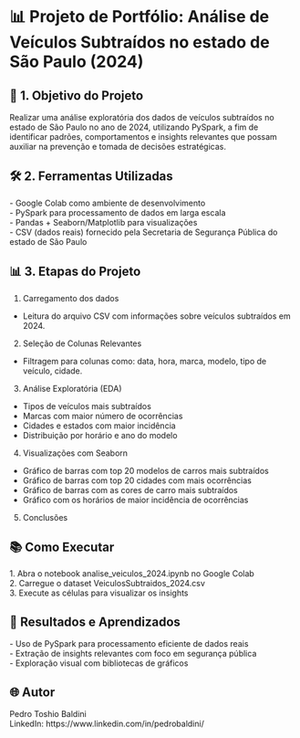  <h1> 📊 Projeto de Portfólio: Análise de Veículos Subtraídos no estado de São Paulo (2024)</h1>

<h2>🧠 1. Objetivo do Projeto</h2>
Realizar uma análise exploratória dos dados de veículos subtraídos no estado de São Paulo no ano de 2024, utilizando PySpark, a fim de identificar padrões, comportamentos e insights relevantes que possam auxiliar na prevenção e tomada de decisões estratégicas.<br>

<h2> 🛠️ 2. Ferramentas Utilizadas </h2>
   - Google Colab como ambiente de desenvolvimento <br>
   - PySpark para processamento de dados em larga escala <br>
   - Pandas + Seaborn/Matplotlib para visualizações <br>
   - CSV (dados reais) fornecido pela Secretaria de Segurança Pública do estado de São Paulo <br>

<h2> 📊 3. Etapas do Projeto </h2>

1. Carregamento dos dados <br>
  - Leitura do arquivo CSV com informações sobre veículos subtraídos em 2024.<br>

2. Seleção de Colunas Relevantes<br>
  - Filtragem para colunas como: data, hora, marca, modelo, tipo de veículo, cidade.<br>

3. Análise Exploratória (EDA)
  - Tipos de veículos mais subtraídos<br>
  - Marcas com maior número de ocorrências<br>
  - Cidades e estados com maior incidência<br>
  - Distribuição por horário e ano do modelo<br>

4. Visualizações com Seaborn
  - Gráfico de barras com top 20 modelos de carros mais subtraídos<br>
  - Gráfico de barras com top 20 cidades com mais ocorrências<br>
  - Gráfico de barras com as cores de carro mais subtraídos<br>
  - Gráfico com os horários de maior incidência de ocorrências<br>

5. Conclusões

<h2>📚 Como Executar</h2>
  1. Abra o notebook analise_veiculos_2024.ipynb no Google Colab<br>
  2. Carregue o dataset VeiculosSubtraidos_2024.csv<br>
  3. Execute as células para visualizar os insights<br>

<h2>🚀 Resultados e Aprendizados</h2>
  - Uso de PySpark para processamento eficiente de dados reais<br>
  - Extração de insights relevantes com foco em segurança pública<br>
  - Exploração visual com bibliotecas de gráficos<br>

  <h2>🌐 Autor</h2>
   Pedro Toshio Baldini <br>
   LinkedIn: https://www.linkedin.com/in/pedrobaldini/ 
  
